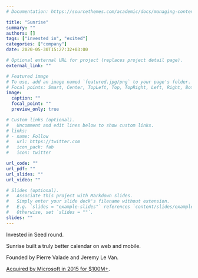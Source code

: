 ```yaml
---
# Documentation: https://sourcethemes.com/academic/docs/managing-content/

title: "Sunrise"
summary: ""
authors: []
tags: ["invested in", "exited"]
categories: ["company"]
date: 2020-05-30T15:27:32+03:00

# Optional external URL for project (replaces project detail page).
external_link: ""

# Featured image
# To use, add an image named `featured.jpg/png` to your page's folder.
# Focal points: Smart, Center, TopLeft, Top, TopRight, Left, Right, BottomLeft, Bottom, BottomRight.
image:
  caption: ""
  focal_point: ""
  preview_only: true

# Custom links (optional).
#   Uncomment and edit lines below to show custom links.
# links:
# - name: Follow
#   url: https://twitter.com
#   icon_pack: fab
#   icon: twitter

url_code: ""
url_pdf: ""
url_slides: ""
url_video: ""

# Slides (optional).
#   Associate this project with Markdown slides.
#   Simply enter your slide deck's filename without extension.
#   E.g. `slides = "example-slides"` references `content/slides/example-slides.md`.
#   Otherwise, set `slides = ""`.
slides: ""
---
```

Invested in Seed round.

Sunrise built a truly better calendar on web and mobile.

Founded by Pierre Valade and Jeremy Le Van.

[Acquired by Microsoft in 2015 for $100M+](https://techcrunch.com/2015/02/04/microsoft-sunrise/).